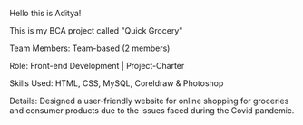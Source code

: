 Hello this is Aditya!

This is my BCA project called "Quick Grocery"

Team Members: Team-based (2 members)

Role: Front-end Development | Project-Charter

Skills Used: HTML, CSS, MySQL, Coreldraw & Photoshop

Details: Designed a user-friendly website for online shopping for groceries and consumer products due to the issues faced during the Covid pandemic.
